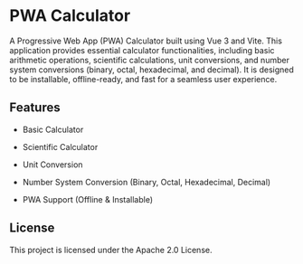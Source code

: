 # PWA Calculator

A Progressive Web App (PWA) Calculator built using Vue 3 and Vite. This application provides essential calculator functionalities, including basic arithmetic operations, scientific calculations, unit conversions, and number system conversions (binary, octal, hexadecimal, and decimal). It is designed to be installable, offline-ready, and fast for a seamless user experience.

## Features

- Basic Calculator

- Scientific Calculator

- Unit Conversion

- Number System Conversion (Binary, Octal, Hexadecimal, Decimal)

- PWA Support (Offline & Installable)

## License

This project is licensed under the Apache 2.0 License.